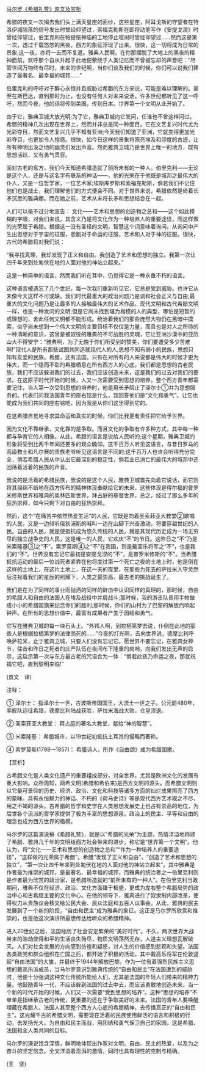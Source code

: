 [马尔罗《希腊礼赞》原文及赏析](https://www.vrrw.net/wx/12326.html)

希腊的夜又一次揭去我们头上满天星座的面纱，这些星座，阿耳戈斯的守望者在特洛伊城陷落的信号发出时曾经仰望过，索福克勒斯在即将动笔写作《安提戈涅》时曾经仰望过，伯里克利在帕提侬神庙的工地停止喧闹时曾经仰望过……然而这是第一次，透过千载悠悠的黑夜，西方的象征浮现了出来。很快，这一切将成为日常的景象;这一夜，亦将一去而不复返。雅典人民啊，在你那摆脱了大地上的黑夜的精神面前，欢呼那个自从升起于此地便萦绕于人类记忆而不曾被忘却的声音吧：“尽管世间万物终有尽时，未来的世纪啊，当你们谈及我们的时候，你们可以说我们建造了最著名、最幸福的城邦……”

伯里克利的呼吁对于醉心永恒并且威胁过希腊的东方来说，可能是难以理解的。甚至在斯巴达，直到那时为止，也没有任何人对未来说话。许多世纪都听见了这一呼吁，然而今夜，他的话将传到美国，传到日本。世界第一个文明从此开始了。

由于它，雅典卫城大放光明;为了它，雅典卫城向它发问，任谁也不曾这样问过。希腊的精神几次出现在世界上，然而并非总是同一种面目。它在文艺复兴时代尤为光彩夺目，然而文艺复兴几乎不知有亚洲;今天我们知道了亚洲，它就变得更加光彩夺目，也更加令人惶惑。很快，如今日这样的景象将照亮埃及和印度的古迹，让所有神明出没之地的幽灵们发出声音。然而雅典卫城乃是世界上唯一的地方，既有思想活跃，又有勇气贯穿。

面对古老的东方，我们今天知道希腊造就了前所未有的一种人。伯里克利——无论是这个人，还是与这名字有联系的神话——，他的光荣在于他既是城邦之最伟大的仆人，又是一位哲学家，一位艺术家;埃斯库罗斯和索福克勒斯，倘若我们不记住他们也是战士，我们理解他们的方式便会不同。对于世界来说，希腊依然是倚着长矛沉思的雅典娜。而在她之前，艺术从未将长矛和思想结合在一起。



人们可以毫不过分地宣告： 文化——艺术和思想的创造物之总和——这个如此模糊的字眼，对我们来说，其含义乃是将文化作为一种培养人的重要途径，而这样做的光荣属于希腊。根据这一没有圣经的文明，智慧这个词意味着询问。从询问中产生出思想对于宇宙的征服，悲剧对于命运的征服，艺术和人对于神的征服。很快，古代的希腊将对我们说：

“我寻找真理，我却发现了正义和自由。我创造了艺术和思想的独立。我第一次让四千年来到处匍伏在地的人面对他的神站立起来。”

这是一种简单的语言，然而我们听在耳中，仍觉得它是一种永垂不朽的语言。

这种语言被遗忘了几个世纪，每一次我们重新听见它，它总是受到威胁。也许它从未像今天这样不可或缺。我们时代最重大的政治问题乃是调和社会正义与自由;最重大的文化问题乃是让最多的人接触最伟大的艺术作品。现代文明和古代希腊文明一样，也是一种发问的文明;但是它尚未找到堪为楷模的人的典型，哪怕是短暂的或理想的，舍此任何文明都不能形成。统治着我们的那些庞然大物仍在黑暗中摸索，似乎尚未想到一个伟大文明的主要目标不仅仅是力量，而且也是对人之所待的一种清晰的意识，这曾是被奴役的雅典的不可战胜的灵魂，它让亚洲沙漠中的亚历山大不得安宁：“雅典啊，为了无愧于你们所受到的赞美，你们要遭受多少苦难啊!”现代人是所有那些试图共同造就现代人的人;思想不知有弱小的民族，思想只知有友爱的民族。希腊，还有法国，只有在对所有的人来说都是伟大的时候才更为伟大，而一个隐而不彰的希腊栖息在所有西方人的心底。我们都是思想的古老民族，我们不应该躲进我们的过去，我们应该创造未来，这是我们的过去对我们的要求。在这原子时代开始的时候，人又一次需要受到思想的培养。整个西方青年都需要记住，当人第一次受到思想的培养时，他是用长矛阻止了泽尔士①并为思想服务的。代表们问我法国青年的座右铭是什么，我回答他们是“文化和勇气”。让它也能成为我们共同的座右铭吧，因为我是从你们这里得到它的。

在这希腊自觉地寻求其命运和真实的时候，你们比我更有责任把它给予世界。

因为文化不靠继承，文化靠的是争取。而且文化的争取有许多种方式，其中每一种都与孕育它的人相像。从此，希腊的语言是说给人民听的;这个星期，雅典卫城的形象将受到比两千年间还要多的观众瞻仰。这千百万人听见这语言，与昔日罗马的高级教士和凡尔赛的贵族老爷听见这语言是不同的;这千百万人也许会听得充分完全，倘若希腊人民从中认出它最深刻的稳定性，倘若业已消亡的最伟大的城邦中还回荡着活着的民族的声音。

我说的是活着的希腊民族，我说的是这个人民，雅典卫城首先向着它说话，而它则将其绵绵不断地在西方传布的精神体现奉献给它的未来，这些体现是得尔福的普罗米修斯世界和雅典的奥林匹斯世界，拜占庭的基督世界，总之，经过了那么多年的狂热崇拜，如今只剩下对自由的狂热崇拜。

然而，这个“在痛苦中依然热爱生活”的人民，它既是向着圣索菲亚大教堂②歌唱的人民，又是一边倾听俄狄浦斯的喊叫一边在山脚下兴奋激动，将要穿越世纪的人民。自由的人民，就是使抵抗成为悠久传统的人民，就是其现代历史成为一场无穷尽的独立战争史的人民，这是唯一的人民，它欢庆“不”的节日。这昨日之“不”乃是米索隆基③之“不”，索罗莫斯④之“不”在我国，则是戴高乐将军之“不”，也是我们的“不”。世界没有忘记它最初是安提戈涅的“不”，是普罗米修斯的“不”。当希腊抵抗运动的最后一位战死者紧靠在他将度过第一个死亡之夜的土地上时，他是倒在这样的土地上，在这片土地上，在这一天的夜里，在那些为死去的萨拉米人守灵然后注视着我们的星辰的照耀下，人类之最崇高、最古老的挑战诞生了。

我们是在为了同样的事业而抛洒的同样的鲜血中认识同样的真理的，那时候，自由的希腊人和自由的法国人在埃及战役中并肩战斗;那时候，我的游击队员用手帕做成小小的希腊国旗来纪念你们的胜利;那时候，你们的山村为了巴黎的解放而响起钟声。在所有的思想价值中，最富有成果者产生于团结和勇气。

它写在雅典卫城的每一块石头上。“外邦人啊，到拉栖第梦去说，仆倒在此地的那些人是根据拉栖第梦的法律而死的……”今夜的灯光啊，去向世界说，德摩比利呼唤萨拉米，止于雅典卫城，只要人们没有忘记它。愿世界不要忘记，在雅典女神节，往昔和昨日之死者的庄严队伍在夜间布下隆重的岗哨，向我们发出无声的启示，这启示第一次与东方最古老的咒语合为一体：“倘若此夜乃命运之夜，那就祝福它吧，直到黎明来临!”

(景文　译)

注释：

① 泽尔士： 指泽尔士一世，古波斯帝国国王，大流士一世之子。公元前480年，率舰队远征希腊，德摩比利陆战获胜，萨拉米海战大败，仓皇溃退。

② 圣索菲亚大教堂： 拜占庭的著名大教堂，献给“神的智慧”。

③ 米索隆基： 希腊城市，以19世纪初抵抗土耳其的侵略而著称。

④ 索罗莫斯(1798—1857)： 希腊诗人，所作《自由颂》成为希腊国歌。

【赏析】

古希腊文化是人类文化遗产的重要组成部分，对全世界，尤其是欧洲文化的发展有重大影响。众所周知，两希文明(希腊和希伯来)是西方文明的源头。而希腊文明则以它最可景仰的历史、经济、政治、文化和科技等诸多方面的灿烂成果照亮了西方的蒙昧。具有永恒魅力的神话、不朽的《荷马史诗》等是现代西方艺术取之不尽、用之不竭的源头。古希腊的哲学和史学在人类思想发展史上也占有崇高的地位，为后世各个流派的哲学家提供了极为丰富的思想源泉。政治上的民主、平等和自由的理念也成为西方世界的楷模。

马尔罗的这篇演说稿《希腊礼赞》，就是以“希腊的光荣”为主题，热情洋溢地称颂了希腊、雅典几千年的文明给西方社会带来的进步，称它是“世界第一个文明”。他认为，将“文化——艺术和思想的创造物之总和”“作为一种培养人的重要途径”，“这样做的光荣属于希腊”。希腊“发现了正义和自由”，“创造了艺术和思想的独立”，“第一次让四千年来到处匍伏在地的人面对他的神站立起来”。其中雅典是作者最为推崇的城邦，是最著名、最幸福的城邦，而雅典的统治者之一伯里克利则是作者最为欣赏的政治家，是希腊所造就的“前所未有的一种人”。在伯里克利当政期间，雅典不仅在经济、政治、文化方面臻于极盛，更成为左右整个希腊局势的政治中心和古希腊主要的文化中心。在他的领导下，雅典进行了奴隶制内部改革，使得权力从贵族议会移交给公民大会、民众法庭和五百人议事会。从此，雅典的民主发展到了一个新的阶段，“自由和民主”成为雅典的象征。这正是马尔罗所欣赏和推崇的，也是他这次演讲所最想传达给听众的希腊精神。

进入20世纪之后，法国经历了社会安定繁荣的“美好时代”。不久，两次世界大战带来的浩劫使得和平的生活丧失殆尽，物质文明荡然无存，人道主义理想瓦解破灭。人们对社会发展的方向感到彷徨和疑惑，对人生的价值感到悲观和失望。法国各类政党和群众组织在亡国之后，都开始了积极的活动。其中戴高乐将军在伦敦竖起“自由法国”的大旗，并最终于1944年解放巴黎。作为一位有着强烈民族主义思想的戴高乐派成员，当马尔罗意识到雅典传统的“自由和民主”在法国遭到的威胁时，他便十分强调这种文化传统所能给人们，尤其是法国的年轻人们带来的精神力量。他鼓励青年一代，不应该躲到法国的过去中去，而应该勇敢地创造未来。当一个新的时代开始的时候，人们又一次需要“受到思想的培养”。这种“思想的培养”不单单是指继承古老的传统，更重要的还在于争取美好的未来。法国的青年人要唤醒埋藏在希腊人、法国人甚至整个西方人心底的希腊精神，去传播真正的“自由和民主”。这光耀千古的希腊文明，需要现在活着的民族使用鲜活的语言和积极的行动，去发扬光大。为自由和民主而战，用团结和勇气保卫自己的家园，这是希腊、法国和全人类共同的目标。

马尔罗的演说饱含深情，鲜明地体现出作家对文明、自由、民主的热爱，以及为之奋斗的坚定信念。全文洋溢着澎湃的激情，同时也具有理性的克制与精确。

(王　坚)

